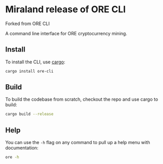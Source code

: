 # Miraland release of ORE CLI
Forked from ORE CLI

A command line interface for ORE cryptocurrency mining.

## Install

To install the CLI, use [cargo](https://doc.rust-lang.org/cargo/getting-started/installation.html):

```sh
cargo install ore-cli
```

## Build

To build the codebase from scratch, checkout the repo and use cargo to build:

```sh
cargo build --release
```

## Help

You can use the `-h` flag on any command to pull up a help menu with documentation:

```sh
ore -h
```
